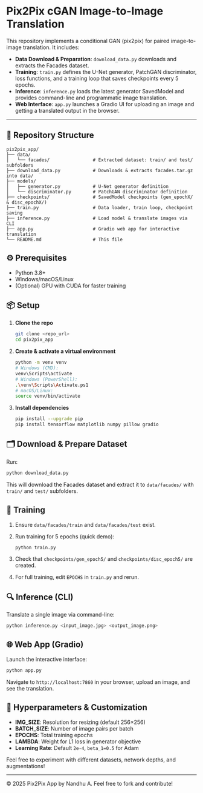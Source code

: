 # Pix2Pix cGAN Image-to-Image Translation

This repository implements a conditional GAN (pix2pix) for paired image-to-image translation. It includes:

* **Data Download & Preparation**: `download_data.py` downloads and extracts the Facades dataset.
* **Training**: `train.py` defines the U-Net generator, PatchGAN discriminator, loss functions, and a training loop that saves checkpoints every 5 epochs.
* **Inference**: `inference.py` loads the latest generator SavedModel and provides command-line and programmatic image translation.
* **Web Interface**: `app.py` launches a Gradio UI for uploading an image and getting a translated output in the browser.

---

## 📁 Repository Structure

```
pix2pix_app/
├── data/
│   └── facades/                # Extracted dataset: train/ and test/ subfolders
├── download_data.py            # Downloads & extracts facades.tar.gz into data/
├── models/
│   ├── generator.py            # U-Net generator definition
│   └── discriminator.py        # PatchGAN discriminator definition
├── checkpoints/                # SavedModel checkpoints (gen_epochX/ & disc_epochX/)
├── train.py                    # Data loader, train loop, checkpoint saving
├── inference.py                # Load model & translate images via CLI
├── app.py                      # Gradio web app for interactive translation
└── README.md                   # This file
```

## ⚙️ Prerequisites

* Python 3.8+
* Windows/macOS/Linux
* (Optional) GPU with CUDA for faster training

## 📦 Setup

1. **Clone the repo**

   ```bash
   git clone <repo_url>
   cd pix2pix_app
   ```

2. **Create & activate a virtual environment**

   ```bash
   python -m venv venv
   # Windows (CMD):
   venv\Scripts\activate
   # Windows (PowerShell):
   .\venv\Scripts\Activate.ps1
   # macOS/Linux:
   source venv/bin/activate
   ```

3. **Install dependencies**

   ```bash
   pip install --upgrade pip
   pip install tensorflow matplotlib numpy pillow gradio
   ```

## 🗂️ Download & Prepare Dataset

Run:

```bash
python download_data.py
```

This will download the Facades dataset and extract it to `data/facades/` with `train/` and `test/` subfolders.

## 🚂 Training

1. Ensure `data/facades/train` and `data/facades/test` exist.
2. Run training for 5 epochs (quick demo):

   ```bash
   python train.py
   ```
3. Check that `checkpoints/gen_epoch5/` and `checkpoints/disc_epoch5/` are created.
4. For full training, edit `EPOCHS` in `train.py` and rerun.

## 🔍 Inference (CLI)

Translate a single image via command-line:

```bash
python inference.py <input_image.jpg> <output_image.png>
```

## 🌐 Web App (Gradio)

Launch the interactive interface:

```bash
python app.py
```

Navigate to `http://localhost:7860` in your browser, upload an image, and see the translation.

## 🔧 Hyperparameters & Customization

* **IMG\_SIZE**: Resolution for resizing (default 256×256)
* **BATCH\_SIZE**: Number of image pairs per batch
* **EPOCHS**: Total training epochs
* **LAMBDA**: Weight for L1 loss in generator objective
* **Learning Rate**: Default `2e-4`, `beta_1=0.5` for Adam

Feel free to experiment with different datasets, network depths, and augmentations!

---

© 2025 Pix2Pix App by Nandhu A. Feel free to fork and contribute!
